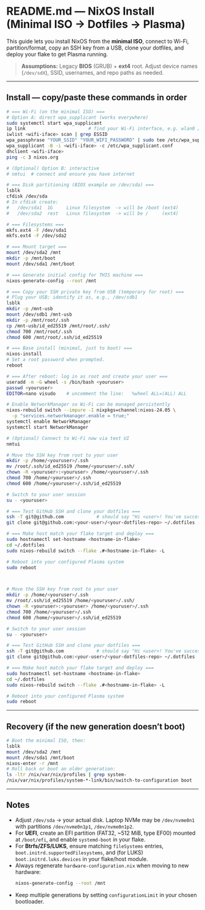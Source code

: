 # README.md — NixOS Install (Minimal ISO → Dotfiles → Plasma)

This guide lets you install NixOS from the **minimal ISO**, connect to Wi-Fi, partition/format, copy an SSH key from a USB, clone your dotfiles, and deploy your flake to get Plasma running.

> **Assumptions:** Legacy **BIOS** (GRUB) + **ext4** root. Adjust device names (`/dev/sdX`), SSID, usernames, and repo paths as needed.

---

## Install — copy/paste these commands in order

```bash
# === Wi-Fi (on the minimal ISO) ===
# Option A: direct wpa_supplicant (works everywhere)
sudo systemctl start wpa_supplicant
ip link                       # find your Wi-Fi interface, e.g. wlan0 / wlp2s0
iwlist <wifi-iface> scan | grep ESSID
wpa_passphrase "YOUR_SSID" "YOUR_WIFI_PASSWORD" | sudo tee /etc/wpa_supplicant.conf
wpa_supplicant -B -i <wifi-iface> -c /etc/wpa_supplicant.conf
dhclient <wifi-iface>
ping -c 3 nixos.org

# (Optional) Option B: interactive
# nmtui  # connect and ensure you have internet

# === Disk partitioning (BIOS example on /dev/sda) ===
lsblk
cfdisk /dev/sda
# In cfdisk create:
#   /dev/sda1  1G     Linux filesystem  -> will be /boot (ext4)
#   /dev/sda2  rest   Linux filesystem  -> will be /     (ext4)

# === Filesystems ===
mkfs.ext4 -F /dev/sda1
mkfs.ext4 -F /dev/sda2

# === Mount target ===
mount /dev/sda2 /mnt
mkdir -p /mnt/boot
mount /dev/sda1 /mnt/boot

# === Generate initial config for THIS machine ===
nixos-generate-config --root /mnt

# === Copy your SSH private key from USB (temporary for root) ===
# Plug your USB; identify it as, e.g., /dev/sdb1
lsblk
mkdir -p /mnt-usb
mount /dev/sdb1 /mnt-usb
mkdir -p /mnt/root/.ssh
cp /mnt-usb/id_ed25519 /mnt/root/.ssh/
chmod 700 /mnt/root/.ssh
chmod 600 /mnt/root/.ssh/id_ed25519

# === Base install (minimal, just to boot) ===
nixos-install
# Set a root password when prompted.
reboot
```

```bash
# === After reboot: log in as root and create your user ===
useradd -m -G wheel -s /bin/bash <youruser>
passwd <youruser>
EDITOR=nano visudo    # uncomment the line:   %wheel ALL=(ALL) ALL

# Enable NetworkManager so Wi-Fi can be managed persistently
nixos-rebuild switch --impure -I nixpkgs=channel:nixos-24.05 \
  -p "services.networkmanager.enable = true;"
systemctl enable NetworkManager
systemctl start NetworkManager

# (Optional) Connect to Wi-Fi now via text UI
nmtui

# Move the SSH key from root to your user
mkdir -p /home/<youruser>/.ssh
mv /root/.ssh/id_ed25519 /home/<youruser>/.ssh/
chown -R <youruser>:<youruser> /home/<youruser>/.ssh
chmod 700 /home/<youruser>/.ssh
chmod 600 /home/<youruser>/.ssh/id_ed25519

# Switch to your user session
su - <youruser>

# === Test GitHub SSH and clone your dotfiles ===
ssh -T git@github.com            # should say "Hi <user>! You've successfully authenticated..."
git clone git@github.com:<your-user>/<your-dotfiles-repo> ~/.dotfiles

# === Make host match your flake target and deploy ===
sudo hostnamectl set-hostname <hostname-in-flake>
cd ~/.dotfiles
sudo nixos-rebuild switch --flake .#<hostname-in-flake> -L

# Reboot into your configured Plasma system
sudo reboot



# Move the SSH key from root to your user
mkdir -p /home/<youruser>/.ssh
mv /root/.ssh/id_ed25519 /home/<youruser>/.ssh/
chown -R <youruser>:<youruser> /home/<youruser>/.ssh
chmod 700 /home/<youruser>/.ssh
chmod 600 /home/<youruser>/.ssh/id_ed25519

# Switch to your user session
su - <youruser>

# === Test GitHub SSH and clone your dotfiles ===
ssh -T git@github.com            # should say "Hi <user>! You've successfully authenticated..."
git clone git@github.com:<your-user>/<your-dotfiles-repo> ~/.dotfiles

# === Make host match your flake target and deploy ===
sudo hostnamectl set-hostname <hostname-in-flake>
cd ~/.dotfiles
sudo nixos-rebuild switch --flake .#<hostname-in-flake> -L

# Reboot into your configured Plasma system
sudo reboot
```

---

## Recovery (if the new generation doesn’t boot)

```bash
# Boot the minimal ISO, then:
lsblk
mount /dev/sda2 /mnt
mount /dev/sda1 /mnt/boot
nixos-enter -r /mnt
# Roll back or boot an older generation:
ls -ltr /nix/var/nix/profiles | grep system-
/nix/var/nix/profiles/system-*-link/bin/switch-to-configuration boot
```

---

## Notes

- Adjust `/dev/sda` → your actual disk. Laptop NVMe may be `/dev/nvme0n1` with partitions `/dev/nvme0n1p1`, `/dev/nvme0n1p2`.
- For **UEFI**, create an EFI partition (FAT32, ~512 MiB, type EF00) mounted at `/boot/efi`, and enable `systemd-boot` in your flake.  
- For **Btrfs/ZFS/LUKS**, ensure matching `fileSystems` entries, `boot.initrd.supportedFilesystems`, and (for LUKS) `boot.initrd.luks.devices` in your flake/host module.
- Always regenerate `hardware-configuration.nix` when moving to new hardware:
  ```bash
  nixos-generate-config --root /mnt
  ```
- Keep multiple generations by setting `configurationLimit` in your chosen bootloader.

